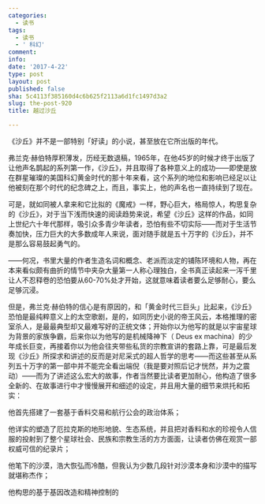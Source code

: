 ```yaml
---
categories:
  - 读书
tags:
  - 读书
  - ' 科幻'
comment: 
info: 
date: '2017-4-22'
type: post
layout: post
published: false
sha: 5c4113f385160d4c6b625f2113a6d1fc1497d3a2
slug: the-post-920
title: 越过沙丘

---
```

《沙丘》并不是一部特别「好读」的小说，甚至放在它所出版的年代。

弗兰克·赫伯特厚积薄发，历经无数退稿，1965年，在他45岁的时候才终于出版了让他声名鹊起的系列第一作，《沙丘》，并且取得了各种意义上的成功——即使是放在群星璀璨的美国科幻黄金时代的那十年来看，这个系列的地位和影响已经足以让他被刻在那个时代的纪念碑之上，而且，事实上，他的声名也一直持续到了现在。

可是，就如同被人拿来和它比拟的《魔戒》一样，野心巨大，格局惊人，构思复杂的《沙丘》，对于当下浅而快速的阅读趋势来说，希望《沙丘》这样的作品，如同上世纪六十年代那样，吸引众多青少年读者，恐怕有些不切实际——而对于生活节奏加快，压力巨大的大多数成年人来说，面对随手就是五十万字的《沙丘》，并不是那么容易鼓起勇气的。

——何况，书里大量的作者生造名词和概念、老派而淡定的铺陈环境和人物，再在本来看似颇有曲折的情节中夹杂大量第一人称心理独白，全书真正读起来一泻千里让人不忍释卷的恐怕要从60-70%处才开始，这就意味着读者要么足够耐心，要么足够沉浸。

但是，弗兰克·赫伯特的信心是有原因的，和「黄金时代三巨头」比起来，《沙丘》恐怕是最纯粹意义上的太空歌剧，是的，如同历史小说的帝王风云，本格推理的密室杀人，是最最典型却又最难写好的正统文体；开始你以为他写的就是以宇宙星球为背景的家族争霸，后来你以为他写的是机械降神下（ Deus ex machina）的少年成长巨变，再接着你以为他会往夹带些私货的宗教宣讲的套路上靠，可是最后发现《沙丘》所探求和讲述的反而是对尼采式的超人哲学的思考——而这些甚至从系列五十万字的第一部中并不能完全看出端倪（我是要对照后记才恍然，并为之震动）——而为了讲述这么宏大的故事，作者当然要比读者更加耐心，他构造了很多全新的、在故事进行中才慢慢展开和细述的设定，并且用大量的细节来烘托和拓实：

他首先搭建了一套基于香料交易和航行公会的政治体系；

他详实的塑造了厄拉克斯的地形地貌、生态系统，并且把对香料和水的珍视令人信服的投射到了整个星球社会、民族和宗教生活的方方面面，让读者仿佛在观赏一部权威可信的纪录片；

他笔下的沙漠，浩大恢弘而冷酷，但我认为少数几段针对沙漠本身和沙漠中的描写就堪称杰作；

他构思的基于基因改造和精神控制的

